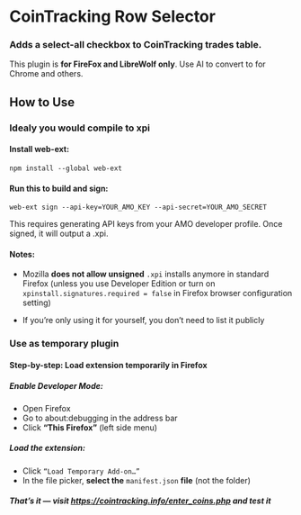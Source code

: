# CoinTracking Row Selector

### Adds a select-all checkbox to CoinTracking trades table.

This plugin is **for FireFox and LibreWolf only**. Use AI to convert to for Chrome and others.

## How to Use

### Idealy you would compile to xpi

#### Install web-ext:
`npm install --global web-ext`                                    

#### Run this to build and sign:
`web-ext sign --api-key=YOUR_AMO_KEY --api-secret=YOUR_AMO_SECRET`

This requires generating API keys from your AMO developer profile. Once signed, it will output a .xpi.

#### Notes:

* Mozilla **does not allow unsigned** `.xpi` installs anymore in standard Firefox (unless you use Developer Edition or turn on `xpinstall.signatures.required = false` in Firefox browser configuration setting)

* If you’re only using it for yourself, you don’t need to list it publicly

### Use as temporary plugin 

#### Step-by-step: Load extension temporarily in Firefox

##### Enable Developer Mode:

* Open Firefox
* Go to about:debugging in the address bar
* Click **“This Firefox”** (left side menu)     

##### Load the extension:

* Click `“Load Temporary Add-on…”`
* In the file picker, **select the** `manifest.json` **file** (not the folder)

##### That’s it — visit https://cointracking.info/enter_coins.php and test it